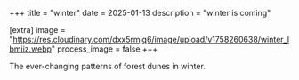 +++
title = "winter"
date = 2025-01-13
description = "winter is coming"

[extra]
image = "https://res.cloudinary.com/dxx5rmjq6/image/upload/v1758260638/winter_lbmiiz.webp"
process_image = false
+++

The ever-changing patterns of forest dunes in winter.

